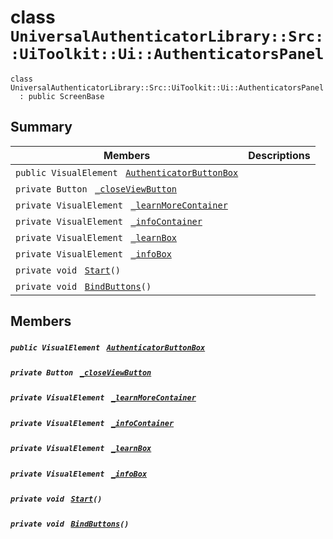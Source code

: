 # class `UniversalAuthenticatorLibrary::Src::UiToolkit::Ui::AuthenticatorsPanel` 

```
class UniversalAuthenticatorLibrary::Src::UiToolkit::Ui::AuthenticatorsPanel
  : public ScreenBase
```

## Summary

 Members                                | Descriptions                                
----------------------------------------|---------------------------------------------
`public VisualElement ` [`AuthenticatorButtonBox`](#class_universal_authenticator_library_1_1_src_1_1_ui_toolkit_1_1_ui_1_1_authenticators_panel_1a8363e5f560e1445a60d7201a50800509) | 
`private Button ` [`_closeViewButton`](#class_universal_authenticator_library_1_1_src_1_1_ui_toolkit_1_1_ui_1_1_authenticators_panel_1aefa810109f4fcd16559164bb31eef046) | 
`private VisualElement ` [`_learnMoreContainer`](#class_universal_authenticator_library_1_1_src_1_1_ui_toolkit_1_1_ui_1_1_authenticators_panel_1a54c805e34b1b57664fcda3acf5910716) | 
`private VisualElement ` [`_infoContainer`](#class_universal_authenticator_library_1_1_src_1_1_ui_toolkit_1_1_ui_1_1_authenticators_panel_1a7697b702bc4ac4d3a543451454067527) | 
`private VisualElement ` [`_learnBox`](#class_universal_authenticator_library_1_1_src_1_1_ui_toolkit_1_1_ui_1_1_authenticators_panel_1a4329741038af44baf9630c3cf865ac30) | 
`private VisualElement ` [`_infoBox`](#class_universal_authenticator_library_1_1_src_1_1_ui_toolkit_1_1_ui_1_1_authenticators_panel_1ae9cc69d3da1414dbd7f7da44af4018b8) | 
`private void ` [`Start`](#class_universal_authenticator_library_1_1_src_1_1_ui_toolkit_1_1_ui_1_1_authenticators_panel_1a07aaf1227e4d645f15e0a964f54ef291)`()` | 
`private void ` [`BindButtons`](#class_universal_authenticator_library_1_1_src_1_1_ui_toolkit_1_1_ui_1_1_authenticators_panel_1ac0a62408f7b64fe84a8a710e7119b60b)`()` | 

## Members

##### `public VisualElement ` [`AuthenticatorButtonBox`](#class_universal_authenticator_library_1_1_src_1_1_ui_toolkit_1_1_ui_1_1_authenticators_panel_1a8363e5f560e1445a60d7201a50800509) 

##### `private Button ` [`_closeViewButton`](#class_universal_authenticator_library_1_1_src_1_1_ui_toolkit_1_1_ui_1_1_authenticators_panel_1aefa810109f4fcd16559164bb31eef046) 

##### `private VisualElement ` [`_learnMoreContainer`](#class_universal_authenticator_library_1_1_src_1_1_ui_toolkit_1_1_ui_1_1_authenticators_panel_1a54c805e34b1b57664fcda3acf5910716) 

##### `private VisualElement ` [`_infoContainer`](#class_universal_authenticator_library_1_1_src_1_1_ui_toolkit_1_1_ui_1_1_authenticators_panel_1a7697b702bc4ac4d3a543451454067527) 

##### `private VisualElement ` [`_learnBox`](#class_universal_authenticator_library_1_1_src_1_1_ui_toolkit_1_1_ui_1_1_authenticators_panel_1a4329741038af44baf9630c3cf865ac30) 

##### `private VisualElement ` [`_infoBox`](#class_universal_authenticator_library_1_1_src_1_1_ui_toolkit_1_1_ui_1_1_authenticators_panel_1ae9cc69d3da1414dbd7f7da44af4018b8) 

##### `private void ` [`Start`](#class_universal_authenticator_library_1_1_src_1_1_ui_toolkit_1_1_ui_1_1_authenticators_panel_1a07aaf1227e4d645f15e0a964f54ef291)`()` 

##### `private void ` [`BindButtons`](#class_universal_authenticator_library_1_1_src_1_1_ui_toolkit_1_1_ui_1_1_authenticators_panel_1ac0a62408f7b64fe84a8a710e7119b60b)`()` 

